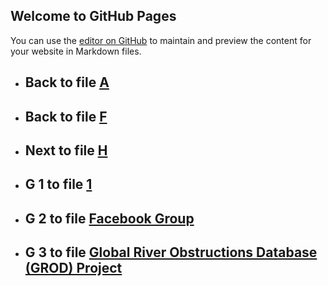 
## Welcome to GitHub Pages

You can use the [editor on GitHub](https://github.com/samuelbetio/alphabet.file/edit/master/A/B/C/D/E/F/G/README.md) to maintain and preview the content for your website in Markdown files.

- ## **Back** to file [A](../../../../../../../README.md)

- ## **Back** to file [F](../)
- ## **Next** to file [H](H/)

- ## **G 1** to file [1](1/)

- ## **G 2** to file [Facebook Group](2/)
- ## **G 3** to file [Global River Obstructions Database (GROD) Project](3/)














